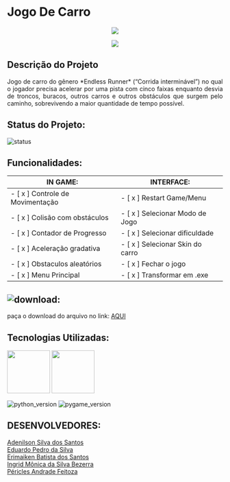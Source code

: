 # **Jogo De Carro**

<p align="center">
<img src="https://img.shields.io/badge/Versão-a.1.0-green">
</p>

<p align="center">
<img src="https://github.com/periclesanfe/jogo_de_carro/blob/main/codigo/sprites/icon.png">
</p>


## Descrição do Projeto

<p align="justify">Jogo de carro do gênero *Endless Runner* (“Corrida interminável”) no qual o jogador precisa acelerar por uma pista com cinco faixas enquanto desvia de troncos, buracos, outros carros e outros obstáculos que surgem pelo caminho, sobrevivendo a maior quantidade de tempo possível.</p>

## Status do Projeto:
![status](https://img.shields.io/badge/-FINALIZADO-brightgreen)

## Funcionalidades:

| **IN GAME:**                   | **INTERFACE:**                           |
|--------------------------------|------------------------------------------|
| - [ x ] Controle de Movimentação | - [ x ] Restart Game/Menu              |
| - [ x ] Colisão com obstáculos   | - [ x ] Selecionar Modo de Jogo          |
| - [ x ] Contador de Progresso  | - [ x ] Selecionar dificuldade           |
| - [ x ] Aceleração gradativa   | - [ x ] Selecionar Skin do carro         |
| - [ x ] Obstaculos aleatórios  | - [ x ] Fechar o jogo                    |
| - [ x ] Menu Principal         | - [ x ] Transformar em .exe                |


## ![download](https://img.shields.io/badge/-DOWNLOAD-red):
<p> paça o download do arquivo no link: <a href='https://github.com/periclesanfe/jogo_de_carro/archive/refs/heads/main.zip'>AQUI</a></p>

## Tecnologias Utilizadas:   

<p>
<img src="https://cdn.jsdelivr.net/gh/devicons/devicon/icons/python/python-original.svg" height="100" width="100">
<img src="https://www.pygame.org/ftp/pygame-head-party.png" height="100" width="100"><br>
</p>

![python_version](https://img.shields.io/badge/Python-3.10.8-blue)
![pygame_version](https://img.shields.io/badge/Pygame-2.1.2-orange)<br>

## **DESENVOLVEDORES:**
[Adenilson Silva dos Santos](https://github.com/adenilson666)<br>
[Eduardo Pedro da Silva](https://github.com/eduardopedro2)<br>
[Erimaiken Batista dos Santos](https://github.com/M4iKen)<br>
[Ingrid Mônica da Silva Bezerra](https://github.com/ingridmonica)<br>
[Péricles Andrade Feitoza](https://github.com/periclesanfe)<br>
